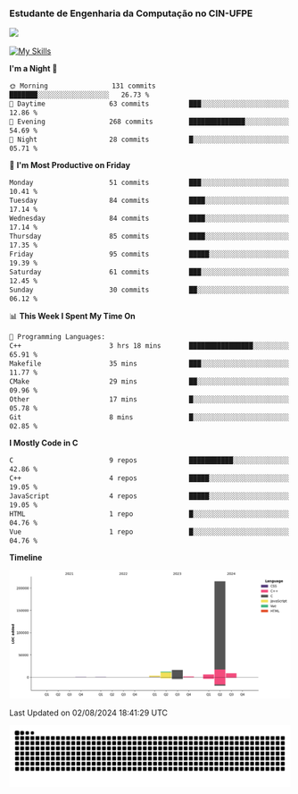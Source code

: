 
### Estudante de Engenharia da Computação no CIN-UFPE
<div>
      <!--<img width=400 src="https://github-readme-stats.vercel.app/api?username=Zed201&show_icons=true&theme=tokyonight" /-->
      <img width=400 src='https://leetcode.card.workers.dev/Zed201?theme=nord&font=baloo&extension=null' />
</div>


[![My Skills](https://skillicons.dev/icons?i=c,cpp,py,java,neovim&theme=dark)](https://skillicons.dev)

<!--START_SECTION:waka-->
**I'm a Night 🦉** 

```text
🌞 Morning                131 commits         ███████░░░░░░░░░░░░░░░░░░   26.73 % 
🌆 Daytime                63 commits          ███░░░░░░░░░░░░░░░░░░░░░░   12.86 % 
🌃 Evening                268 commits         ██████████████░░░░░░░░░░░   54.69 % 
🌙 Night                  28 commits          █░░░░░░░░░░░░░░░░░░░░░░░░   05.71 % 
```
📅 **I'm Most Productive on Friday** 

```text
Monday                   51 commits          ███░░░░░░░░░░░░░░░░░░░░░░   10.41 % 
Tuesday                  84 commits          ████░░░░░░░░░░░░░░░░░░░░░   17.14 % 
Wednesday                84 commits          ████░░░░░░░░░░░░░░░░░░░░░   17.14 % 
Thursday                 85 commits          ████░░░░░░░░░░░░░░░░░░░░░   17.35 % 
Friday                   95 commits          █████░░░░░░░░░░░░░░░░░░░░   19.39 % 
Saturday                 61 commits          ███░░░░░░░░░░░░░░░░░░░░░░   12.45 % 
Sunday                   30 commits          ██░░░░░░░░░░░░░░░░░░░░░░░   06.12 % 
```


📊 **This Week I Spent My Time On** 

```text
💬 Programming Languages: 
C++                      3 hrs 18 mins       ████████████████░░░░░░░░░   65.91 % 
Makefile                 35 mins             ███░░░░░░░░░░░░░░░░░░░░░░   11.77 % 
CMake                    29 mins             ██░░░░░░░░░░░░░░░░░░░░░░░   09.96 % 
Other                    17 mins             █░░░░░░░░░░░░░░░░░░░░░░░░   05.78 % 
Git                      8 mins              █░░░░░░░░░░░░░░░░░░░░░░░░   02.85 % 
```

**I Mostly Code in C** 

```text
C                        9 repos             ███████████░░░░░░░░░░░░░░   42.86 % 
C++                      4 repos             █████░░░░░░░░░░░░░░░░░░░░   19.05 % 
JavaScript               4 repos             █████░░░░░░░░░░░░░░░░░░░░   19.05 % 
HTML                     1 repo              █░░░░░░░░░░░░░░░░░░░░░░░░   04.76 % 
Vue                      1 repo              █░░░░░░░░░░░░░░░░░░░░░░░░   04.76 % 
```



**Timeline**

![Lines of Code chart](https://raw.githubusercontent.com/Zed201/Zed201/master/assets/bar_graph.png)


 Last Updated on 02/08/2024 18:41:29 UTC
<!--END_SECTION:waka-->

<picture>
  <source media="(prefers-color-scheme: dark)" srcset="https://github.com/Zed201/Zed201/blob/output/github-contribution-grid-snake-dark.svg" />
  <img alt="github-snake" src="https://github.com/Zed201/Zed201/blob/output/github-contribution-grid-snake-dark.svg" />
</picture>
